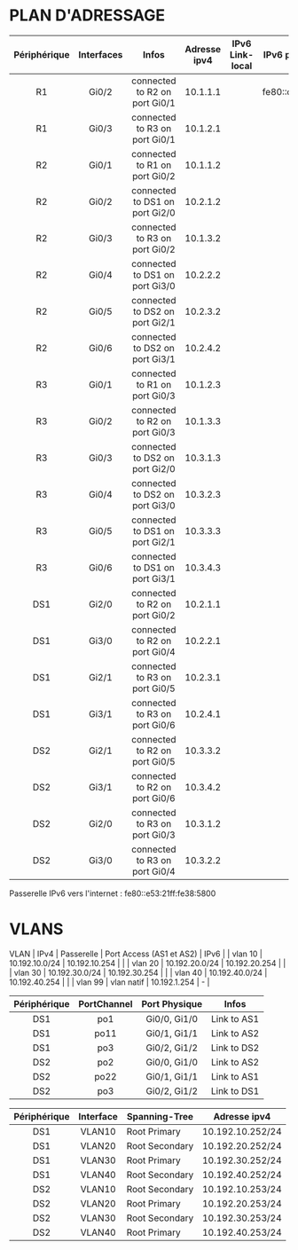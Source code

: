 # PLAN D'ADRESSAGE
| Périphérique  |Interfaces  |Infos  | Adresse ipv4  | IPv6 Link-local | IPv6 privée | IPv6 publique |
|:---:|:-----:|:-----:|:----:|:----:|:----:|:----:|
R1 | Gi0/2 | connected to R2 on port Gi0/1 | 10.1.1.1 |  | fe80::cafe:3 | 2001:470:c814:3000::/52 |
R1 | Gi0/3 | connected to R3 on port Gi0/1 | 10.1.2.1 | | | |  
R2 | Gi0/1 | connected to R1 on port Gi0/2 | 10.1.1.2 | | | | 
R2 | Gi0/2 | connected to DS1 on port Gi2/0 | 10.2.1.2 | | | | 
R2 | Gi0/3 | connected to R3 on port Gi0/2 | 10.1.3.2| | | | 
R2 | Gi0/4 | connected to DS1 on port Gi3/0 | 10.2.2.2 | | | | 
R2 | Gi0/5 | connected to DS2 on port Gi2/1 | 10.2.3.2 | | | | 
R2 | Gi0/6 | connected to DS2 on port Gi3/1 | 10.2.4.2 | | | | 
R3 | Gi0/1 | connected to R1 on port Gi0/3 | 10.1.2.3 | | | | 
R3 | Gi0/2 | connected to R2 on port Gi0/3 | 10.1.3.3 | | | | 
R3 | Gi0/3 | connected to DS2 on port Gi2/0 | 10.3.1.3 | | | | 
R3 | Gi0/4 | connected to DS2 on port Gi3/0 | 10.3.2.3 | | | | 
R3 | Gi0/5 | connected to DS1 on port Gi2/1 | 10.3.3.3 | | | | 
R3 | Gi0/6 | connected to DS1 on port Gi3/1 | 10.3.4.3 | | | | 
DS1 | Gi2/0 | connected to R2 on port Gi0/2 | 10.2.1.1 | | | | 
DS1 | Gi3/0 | connected to R2 on port Gi0/4 | 10.2.2.1 | | | | 
DS1 | Gi2/1 | connected to R3 on port Gi0/5 | 10.2.3.1 | | | | 
DS1 | Gi3/1 | connected to R3 on port Gi0/6 | 10.2.4.1 | | | | 
DS2 | Gi2/1 | connected to R2 on port Gi0/5 | 10.3.3.2 | | | | 
DS2 | Gi3/1 | connected to R2 on port Gi0/6 | 10.3.4.2 | | | | 
DS2 | Gi2/0 | connected to R3 on port Gi0/3 | 10.3.1.2 | | | | 
DS2 | Gi3/0 | connected to R3 on port Gi0/4 | 10.3.2.2 | | | | 

Passerelle IPv6 vers l'internet : fe80::e53:21ff:fe38:5800

# VLANS
VLAN | IPv4 | Passerelle | Port Access (AS1 et AS2) | IPv6 |
| vlan 10 | 10.192.10.0/24 | 10.192.10.254 | |
| vlan 20 | 10.192.20.0/24 | 10.192.20.254 | |
| vlan 30 | 10.192.30.0/24 | 10.192.30.254 | |
| vlan 40 | 10.192.40.0/24 | 10.192.40.254 | |
| vlan 99 | vlan natif | 10.192.1.254 | - | 

| Périphérique  | PortChannel | Port Physique |  Infos
|:---:|:-----:|:----:|:----:|
DS1 | po1 | Gi0/0, Gi1/0 | Link to AS1 |
DS1 | po11 | Gi0/1, Gi1/1 | Link to AS2 |
DS1 | po3 | Gi0/2, Gi1/2 | Link to DS2 | 
DS2 | po2 | Gi0/0, Gi1/0 | Link to AS2 |
DS2 | po22 | Gi0/1, Gi1/1 | Link to AS1 |
DS2 | po3 | Gi0/2, Gi1/2  | Link to DS1 |

| Périphérique  | Interface | Spanning-Tree |  Adresse ipv4
|:---:|:-----:|----|:----:|
DS1 | VLAN10 | Root Primary | 10.192.10.252/24 | 
DS1 | VLAN20 | Root Secondary | 10.192.20.252/24 |  
DS1 | VLAN30 | Root Primary | 10.192.30.252/24 | 
DS1 | VLAN40 | Root Secondary | 10.192.40.252/24 | 
DS2 | VLAN10 | Root Secondary | 10.192.10.253/24 | 
DS2 | VLAN20 | Root Primary | 10.192.20.253/24 | 
DS2 | VLAN30 | Root Secondary | 10.192.30.253/24 | 
DS2 | VLAN40 | Root Primary | 10.192.40.253/24 | 
